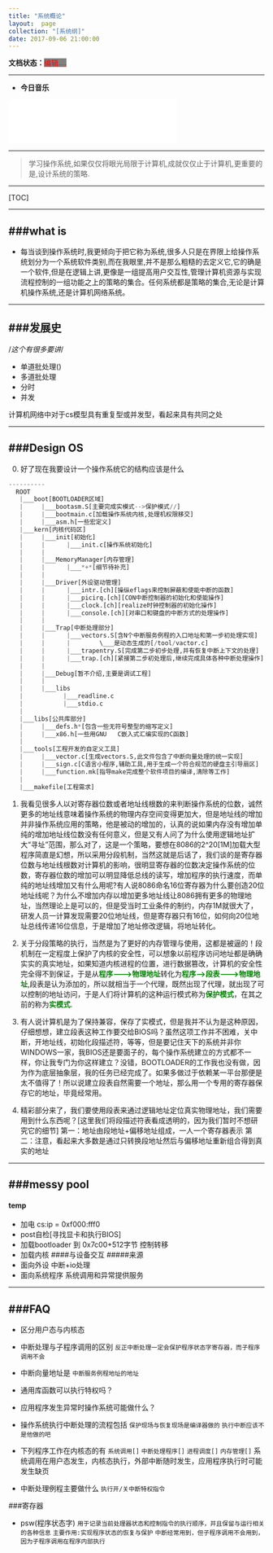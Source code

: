 ```yaml
---
title: "系统概论"
layout:  page
collection: "[系统纲]"
date: 2017-09-06 21:00:00
---
```


**文档状态：**<a style="color:red;background-color:gray">编辑....</a>

---
- **今日音乐**
<iframe frameborder="no" border="0" marginwidth="0" marginheight="0" width=330 height=86 src="//music.163.com/outchain/player?type=2&id=286999&auto=0&height=66"></iframe>

---
> 学习操作系统,如果仅仅将眼光局限于计算机,成就仅仅止于计算机,更重要的是,设计系统的策略.

---



[TOC]


---
###what is
---

- 每当谈到操作系统时,我更倾向于把它称为系统,很多人只是在界限上给操作系统划分为一个系统软件类别,而在我眼里,并不是那么粗糙的去定义它,它的确是一个软件,但是在逻辑上讲,更像是一组提高用户交互性,管理计算机资源与实现流程控制的一组功能之上的策略的集合。任何系统都是策略的集合,无论是计算机操作系统,还是计算机网络系统。

---
###发展史
---

/*这个有很多要讲*/

- 单道批处理()
- 多道批处理
- 分时
- 并发

计算机网络中对于cs模型具有重复型或并发型，看起来具有共同之处

---
###Design OS
---

0. 好了现在我要设计一个操作系统它的结构应该是什么

```python
----------
  ROOT
   |___boot[BOOTLOADER区域]
   |     |___bootasm.S[主要完成实模式-->保护模式//]
   |     |___bootmain.c[加载操作系统内核,处理机权限移交]
   |     |___asm.h[一些宏定义]
   |___kern[内核代码区]
   |     |___init[初始化]
   |     |      |___init.c[操作系统初始化]
   |     |
   |     |___MemoryManager[内存管理]
   |     |      |___*+*[细节待补充]
   |     |
   |     |___Driver[外设驱动管理]
   |     |      |___intr.[ch][操纵eflags来控制屏蔽和使能中断的函数]
   |     |      |___picirq.[ch][CON中断控制器的初始化和使能操作]
   |     |      |___clock.[ch][realize时钟控制器的初始化操作]
   |     |      |___console.[ch][对串口和键盘的中断方式的处理操作]
   |     |
   |     |___Trap[中断处理部分]
   |     |      |___vectors.S[含N个中断服务例程的入口地址和第一步初处理实现]
   |     |      |        \___是动态生成的[/tool/vactor.c]
   |     |      |___trapentry.S[完成第二步初步处理,并有恢复中断上下文的处理]
   |     |      |___trap.[ch][紧接第二步初处理后,继续完成具体各种中断处理操作]
   |     |      
   |     |___Debug[暂不介绍,主要是调试工程]
   |     |
   |     |___libs
   |           |___readline.c
   |           |___stdio.c
   |     
   |___libs[公共库部分]
   |     |___defs.h*[包含一些无符号整型的缩写定义]
   |     |___x86.h[一些用GNU	C嵌入式汇编实现的C函数]
   |     
   |___tools[工程开发的自定义工具]
   |     |___vector.c[生成vectors.S,此文件包含了中断向量处理的统一实现]
   |     |___sign.c[C语言小程序,辅助工具,用于生成一个符合规范的硬盘主引导扇区]
   |     |___function.mk[指导make完成整个软件项目的编译,清除等工作]
   |    
   |___makefile[工程需求]
```

1. 我看见很多人以对寄存器位数或者地址线根数的来判断操作系统的位数，诚然更多的地址线意味着操作系统的物理内存空间变得更加大，但是地址线的增加并非操作系统应用的策略，他是被动的增加的，认真的说如果内存没有增加单纯的增加地址线位数没有任何意义，但是又有人问了为什么使用逻辑地址扩大“寻址”范围，那么对了，这是一个策略，要想在8086的2^20[1M]加载大型程序简直是幻想，所以采用分段机制，当然这就是后话了，我们谈的是寄存器位数与地址线根数对计算机的影响，很明显寄存器的位数决定操作系统的位数，寄存器位数的增加可以明显降低总线的读写，增加程序的执行速度，而单纯的地址线增加又有什么用呢?有人说8086命名16位寄存器为什么要创造20位地址线呢？为什么不增加内存以增加更多地址线让8086拥有更多的物理地址，当然理论上是可以的，但是受当时工业条件的制约，内存1M就很大了，研发人员一计算发现需要20位地址线，但是寄存器只有16位，如何向20位地址总线传递16位信息，于是增加了地址修改逻辑，将地址转化。


2. 关于分段策略的执行，当然是为了更好的内存管理与使用，这都是被逼的！段机制在一定程度上保护了内核的安全性，可以想象以前程序访问地址都是确确实实的真实地址，如果知道内核进程的位置，进行数据篡改，计算机的安全性完全得不到保证，于是从<b style='color:green'>程序--->物理地址</b>转化为<b style='color:green'>程序-->段表--->物理地址</b>,段表是认为添加的，所以就相当于一个代理，既然出现了代理，就出现了可以控制的地址访问，于是人们将计算机的这种运行模式称为<b style='color:green'>保护模式</b>，在其之前的称为<b style='color:green'>实模式</b>.

3. 有人说计算机是为了保持兼容，保存了实模式，但是我并不认为是这种原因，仔细想想，建立段表这种工作要交给BIOS吗？虽然这项工作并不困难，关中断，开地址线，初始化段描述符，等等，但是要记住天下的系统并非你WINDOWS一家，我BIOS还是要面子的，每个操作系统建立的方式都不一样，你让我专门为你这样建立？没错，BOOTLOADER的工作我也没有做，因为作为底层抽象层，我的任务已经完成了。如果多做过于依赖某一平台那便是太不值得了！所以说建立段表自然需要一个地址，那么用一个专用的寄存器保存它的地址，毕竟经常用。

4. 精彩部分来了，我们要使用段表来通过逻辑地址定位真实物理地址，我们需要用到什么东西呢？[这里我们将段描述符表看成透明的，因为我们暂时不想研究它的细节]
第一：地址由段地址+偏移地址组成，一人一个寄存器表示
第二：注意，看起来大多数是通过只转换段地址然后与偏移地址重新组合得到真实的地址

---
###messy pool
---
#### temp
- 加电 cs:ip = 0xf000:fff0
- post自检[寻找显卡和执行BIOS]
- 加载bootloader 到 0x7c00+512字节 控制转移
- 加载内核
####与设备交互
#####来源
- 面向外设 中断+io处理
- 面向系统程序 系统调用和异常提供服务

---
###FAQ
---

- 区分用户态与内核态

- 中断处理与子程序调用的区别
    `反正中断处理一定会保护程序状态字寄存器，而子程序调用不会`
- 中断向量地址是
    `中断服务例程地址的地址`
- 通用库函数可以执行特权吗？

- 应用程序发生异常时操作系统可能做什么？

- 操作系统执行中断处理的流程包括
    `保护现场与恢复现场是编译器做的`
    `执行中断应该不是他做的吧`

- 下列程序工作在内核态的有
    `系统调用[]`
    `中断处理程序[]`
    `进程调度[]`
    `内存管理[]`
系统调用在用户态发生，内核态执行，外部中断随时发生，应用程序执行时可能发生缺页

- 中断处理例程主要做什么
    `执行开/关中断特权指令`

###寄存器
- psw(程序状态字)
    `用于记录当前处理器状态和控制指令的执行顺序，并且保留与运行相关的各种信息`
    `主要作用:实现程序状态的恢复与保护`
    `中断经常用到，但子程序调用不会用到，因为子程序调用在程序内部执行`
